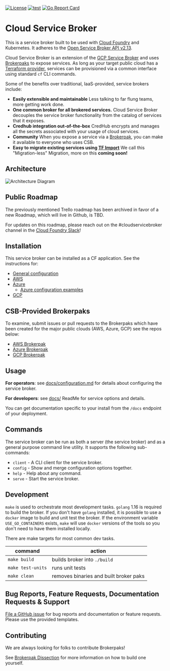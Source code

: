 [![License](https://img.shields.io/badge/license-Apache%202.0-blue.svg)](https://opensource.org/licenses/Apache-2.0)
[![test](https://github.com/cloudfoundry-incubator/cloud-service-broker/workflows/test/badge.svg?branch=master)](https://github.com/cloudfoundry-incubator/cloud-service-broker/actions?query=workflow%3Atest+branch%3Amaster)
[![Go Report Card](https://goreportcard.com/badge/github.com/cloudfoundry-incubator/cloud-service-broker)](https://goreportcard.com/report/github.com/cloudfoundry-incubator/cloud-service-broker)

# Cloud Service Broker

This is a service broker built to be used with [Cloud Foundry](https://docs.cloudfoundry.org/services/overview.html) and Kubernetes. It adheres to the [Open Service Broker API v2.13](https://github.com/openservicebrokerapi/servicebroker/blob/v2.13/spec.md).

Cloud Service Broker is an extension of the [GCP Service Broker](https://github.com/GoogleCloudPlatform/gcp-service-broker) and uses [Brokerpaks](https://github.com/cloudfoundry-incubator/cloud-service-broker/blob/master/docs/brokerpak-intro.md) to expose services. As long as your target public cloud has a [Terraform provider](https://www.terraform.io/docs/providers/index.html), services can be provisioned via a common interface using standard `cf` CLI commands.

Some of the benefits over traditional, IaaS-provided, service brokers include: 
- **Easily extensible and maintainable** Less talking to far flung teams, more getting work done. 
- **One common broker for all brokered services.** Cloud Service Broker decouples the service broker functionality from the catalog of services that it exposes.
- **Credhub integration out-of-the-box** CredHub encrypts and manages all the secrets associated with your usage of cloud services.
- **Community** When you expose a service via a [Brokerpak](https://github.com/cloudfoundry-incubator/cloud-service-broker/blob/master/docs/brokerpak-intro.md), you can make it available to everyone who uses CSB.
- **Easy to migrate existing services using [TF Import](https://www.terraform.io/docs/import/index.html)** We call this "Migration-less" Migration, more on this **coming soon!** 

## Architecture
![Architecture Diagram](https://lh6.googleusercontent.com/GoNJx-4dQ51pEY6mCLkus1peKhZJbDMj4JHpdu83stfQrbcsjd45ypBPzpspfWAPPYrc63BREaawwRHS4Ht4U7m2yWAHItwaIgfuwUtn_KxfF96s6Jby7BRIliZ6BZz1HL-KhaI)



## Public Roadmap
The previously mentioned Trello roadmap has been archived in favor of a new Roadmap, which will live in Github, is TBD. 

For updates on this roadmap, please reach out on the #cloudservicebroker channel in the [Cloud Foundry Slack](https://slack.cloudfoundry.org/)! 

## Installation

This service broker can be installed as a CF application. See the instructions for:

* [General configuration](./docs/configuration.md)
* [AWS](https://github.com/cloudfoundry-incubator/csb-brokerpak-aws/blob/main/docs/aws-installation.md)
* [Azure](https://github.com/cloudfoundry-incubator/csb-brokerpak-azure/blob/main/docs/azure-installation.md)
  * [Azure configuration examples](https://github.com/cloudfoundry-incubator/csb-brokerpak-azure/blob/main/docs/azure-example-configs.md)
* [GCP](https://github.com/cloudfoundry-incubator/csb-brokerpak-gcp/blob/main/docs/gcp-installation.md)


## CSB-Provided Brokerpaks 

To examine, submit issues or pull requests to the Brokerpaks which have been created for the major public clouds (AWS, Azure, GCP) see the repos below:

* [AWS Brokerpak](https://github.com/cloudfoundry-incubator/csb-brokerpak-aws)
* [Azure Brokerpak](https://github.com/cloudfoundry-incubator/csb-brokerpak-azure)
* [GCP Brokerpak](https://github.com/cloudfoundry-incubator/csb-brokerpak-gcp)

## Usage

**For operators**: see [docs/configuration.md](./docs/configuration.md) for details about configuring the service broker.

**For developers**: see [docs/](./docs) ReadMe for service options and details.

You can get documentation specific to your install from the `/docs` endpoint of your deployment.


## Commands

The service broker can be run as both a server (the service broker) and as a general purpose command line utility.
It supports the following sub-commands:

 * `client` - A CLI client for the service broker.
 * `config` - Show and merge configuration options together.
 * `help` - Help about any command.
 * `serve` - Start the service broker.

## Development

`make` is used to orchestrate most development tasks. 
`golang` 1.16 is required to build the broker. If you don't have `golang` installed, it is possible to use a `docker` image to build and unit test the broker. If the environment variable `USE_GO_CONTAINERS` exists, `make` will use `docker` versions of the tools so you don't need to have them installed locally. 

There are make targets for most common dev tasks. 

| command | action |
|---------|--------|
`make build` | builds broker into `./build`
`make test-units` | runs unit tests
`make clean` | removes binaries and built broker paks

## Bug Reports, Feature Requests, Documentation Requests & Support

[File a GitHub issue](https://github.com/cloudfoundry-incubator/cloud-service-broker/issues) for bug reports and documentation or feature requests. Please use the provided templates.  

## Contributing
We are always looking for folks to contribute Brokerpaks! 

See [Brokerpak Dissection](https://github.com/cloudfoundry-incubator/cloud-service-broker/blob/master/docs/brokerpak-dissection.md) for more information on how to build one yourself.
